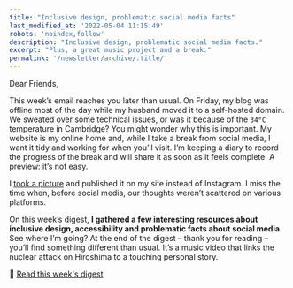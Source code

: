 ```yaml
---
title: "Inclusive design, problematic social media facts"
last_modified_at: '2022-05-04 11:15:49'
robots: 'noindex,follow'
description: "Inclusive design, problematic social media facts."
excerpt: "Plus, a great music project and a break."
permalink: '/newsletter/archive/:title/'
---
```

Dear Friends,

This week’s email reaches you later than usual. On Friday, my blog was offline most of the day while my husband moved it to a self-hosted domain. We sweated over some technical issues, or was it because of the <code>34&deg;C</code> temperature in Cambridge? You might wonder why this is important. My website is my online home and, while I take a break from social media, I want it tidy and working for when you’ll visit. I’m keeping a diary to record the progress of the break and will share it as soon as it feels complete. A preview: it’s not easy. 

I [took a picture](https://silviamaggidesign.com/photography/today-i-saw/) and published it on my site instead of Instagram. I miss the time when, before social media, our thoughts weren’t scattered on various platforms. 

On this week’s digest, **I gathered a few interesting resources about inclusive design, accessibility and problematic facts about social media**. See where I’m going? At the end of the digest – thank you for reading – you’ll find something different than usual. It’s a music video that links the nuclear attack on Hiroshima to a touching personal story.

<p class="detached">🔗 <a href="https://silviamaggidesign.com/design-digested/inclusive-design/">Read this week's digest</a></p>